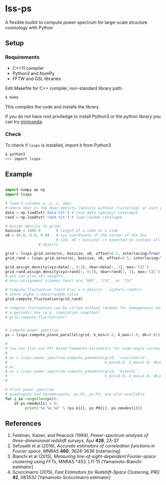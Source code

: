 # lss-ps

A flexible toolkit to compute power spectrum for large-scale structure
cosmology with Python


## Setup

### Requirements

* C++11 compiler
* Python3 and NumPy
* FFTW and GSL libraries

Edit Makefile for C++ compiler, non-standard library path.

```bash
$ make
```

This compiles the code and installs the library.

If you do not have root priviledge to install Python3 or the python
library you can try [miniconda](https://conda.io/miniconda.html).

### Check

To check if `lssps` is installed, import it from Python3

```bash
$ python3
>>> import lssps
```


## Example

```python

import numpy as np
import lssps

# load 4 columns x, y, z, nbar
# where nbar is the mean density (density without clustering) at each position
data = np.loadtxt('data.txt') # load data (galaxy) catalogue
rand = np.loadtxt('rand.txt') # load random catalogue

# Assign density to grids
boxsize = 3400.0       # length of a cube on a side
x0 = (0.0, 0.0, 0.0)   # xyz coordinate of the corner of the box
                       # [x0, x0 + boxsize] is expected to contain all the
		       # objects

grid = lssps.grid.zeros(nc, boxsize, x0, offset=0.5, interlacing=True)
grid_rand = lssps.grid.zeros(nc, boxsize, x0, offset=0.5, interlacing=True)

grid.assign_density(xyz=data[:, 0:3], nbar=data[:, 3], mas='CIC')
grid_rand.assign_density(xyz=rand[:, 0:3], nbar=rand[:, 3], mas='CIC')
# you can also set weight=...
# mass-assignment schemes (mas) are 'NGP', 'CIC', or 'TSC'

# Compute fluctuation field F(x) = n_data(x) - alpha*n_rand(x)
# where alpha = data/random ratio
grid.compute_fluctuation(grid_rand)

# compute_fluctuation can be called without randoms for homogeneous data in
# a periodic box (e.g. simulation snapthot)
# grid.compute_fluctuation()


# Compute power spectrum
ps = lssps.compute_plane_parallel(grid, k_min=0.0, k_max=1.0, dk=0.01)

#
# You can also use FFT based Yamamoto estimators for wide-angle survey
#
# ps = lssps.power_spectrum.compute_yamamoto(grid, 'scoccimarro',
#                                            k_min=0.0, k_max=1.0, dk=0.01)
# or,
# ps = lssps.power_spectrum.compute_yamamoto(grid, 'bianchi',
#                                            k_min=0.0, k_max=1.0, dk=0.01)
#

# Print power spectrum
# quadrupole and hexadecapole, ps.P2, ps.P4, are also available
for i in range(len(ps)):
    if ps.nmodes[i] > 0:
         print('%e %e %d' % (ps.k[i], ps.P0[i], ps.nmodes[i]))
```


## References

1. Feldman, Kaiser, and Peacock (1994), *Power-spectrum analysis of three-dimensional redshift surveys*, ApJ **426**, 23-37
2. Sefusatti et al (2016), *Accurate estimators of correleation functions in Fourier space*, MNRAS **460**, 3624-3636 [interlacing]
3. Bianchi et al (2015), *Measuring line-of-sight-dependent Fourier-space clustering using FFTs*, MNRAS **453*, L11-15 [Yamamoto-Bianchi estimator]
4. Scoccimarro (2015), *Fast Estimators for Redshift-Space Clustering*, PRD **92**, 083532 [Yamamoto-Scoccimarro estimator]
